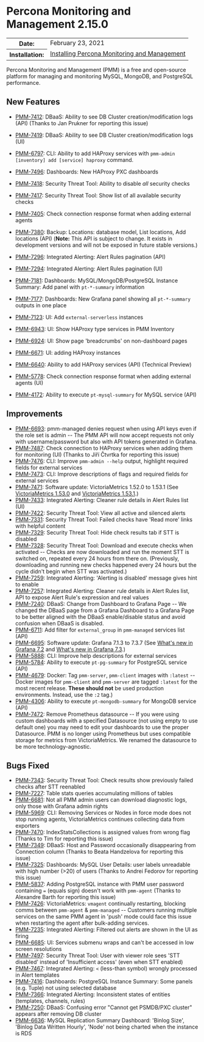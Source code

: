 # Percona Monitoring and Management 2.15.0

<table class="docutils field-list" frame="void" rules="none">
  <colgroup>
    <col class="field-name">
    <col class="field-body">
  </colgroup>
  <tbody valign="top">
    <tr class="field-odd field">
      <th class="field-name">Date:</th>
      <td class="field-body">February 23, 2021</td>
    </tr>
    <tr class="field-even field">
      <th class="field-name">Installation:</th>
      <td class="field-body">
        <a class="reference external" href="https://www.percona.com/software/pmm/quickstart">Installing Percona Monitoring and Management</a></td>
    </tr>
  </tbody>
</table>

Percona Monitoring and Management (PMM) is a free and open-source platform for managing and monitoring MySQL, MongoDB, and PostgreSQL performance.

## New Features

* [PMM-7412](https://jira.percona.com/browse/PMM-7412): DBaaS: Ability to see DB Cluster creation/modification logs (API) (Thanks to Jan Prukner for reporting this issue)
* [PMM-7419](https://jira.percona.com/browse/PMM-7419): DBaaS: Ability to see DB Cluster creation/modification logs (UI)
* [PMM-6797](https://jira.percona.com/browse/PMM-6797): CLI: Ability to add HAProxy services with `pmm-admin [inventory] add [service] haproxy` command.
* [PMM-7496](https://jira.percona.com/browse/PMM-7496): Dashboards: New HAProxy PXC dashboards
* [PMM-7418](https://jira.percona.com/browse/PMM-7418): Security Threat Tool: Ability to disable *all* security checks
* [PMM-7417](https://jira.percona.com/browse/PMM-7417): Security Threat Tool: Show list of all available security checks
* [PMM-7405](https://jira.percona.com/browse/PMM-7405): Check connection response format when adding external agents
* [PMM-7380](https://jira.percona.com/browse/PMM-7380): Backup: Locations: database model, List locations, Add locations (API) (**Note:** This API is subject to change. It exists in development versions and will not be exposed in future stable versions.)
  
* [PMM-7296](https://jira.percona.com/browse/PMM-7296): Integrated Alerting: Alert Rules pagination (API)
* [PMM-7294](https://jira.percona.com/browse/PMM-7294): Integrated Alerting: Alert Rules pagination (UI)
* [PMM-7181](https://jira.percona.com/browse/PMM-7181): Dashboards: MySQL/MongoDB/PostgreSQL Instance Summary: Add panel with `pt-*-summary` information
* [PMM-7177](https://jira.percona.com/browse/PMM-7177): Dashboards: New Grafana panel showing all `pt-*-summary` outputs in one place
* [PMM-7123](https://jira.percona.com/browse/PMM-7123): UI: Add `external-serverless` instances
* [PMM-6943](https://jira.percona.com/browse/PMM-6943): UI: Show HAProxy type services in PMM Inventory
* [PMM-6924](https://jira.percona.com/browse/PMM-6924): UI: Show page 'breadcrumbs' on non-dashboard pages
* [PMM-6671](https://jira.percona.com/browse/PMM-6671): UI: adding HAProxy instances
* [PMM-6640](https://jira.percona.com/browse/PMM-6640): Ability to add HAProxy services (API) (Technical Preview)
* [PMM-5778](https://jira.percona.com/browse/PMM-5778): Check connection response format when adding external agents (UI)
* [PMM-4172](https://jira.percona.com/browse/PMM-4172): Ability to execute `pt-mysql-summary` for MySQL service (API)



## Improvements

* [PMM-6693](https://jira.percona.com/browse/PMM-6693): pmm-managed denies request when using API keys even if the role set is admin -- The PMM API will now accept requests not only with username/password but also with API tokens generated in Grafana. 
* [PMM-7487](https://jira.percona.com/browse/PMM-7487): Check connection to HAProxy services when adding them for monitoring (UI) (Thanks to Jiří Čtvrtka for reporting this issue)
* [PMM-7476](https://jira.percona.com/browse/PMM-7476): CLI: Improve `pmm-admin --help` output, highlight required fields for external services
* [PMM-7473](https://jira.percona.com/browse/PMM-7473): CLI: Improve descriptions of flags and required fields for external services
* [PMM-7471](https://jira.percona.com/browse/PMM-7471): Software update: VictoriaMetrics 1.52.0 to 1.53.1 (See [VictoriaMetrics 1.53.0](https://github.com/VictoriaMetrics/VictoriaMetrics/releases/tag/v1.53.0) and [VictoriaMetrics 1.53.1](https://github.com/VictoriaMetrics/VictoriaMetrics/releases/tag/v1.53.1).)
* [PMM-7433](https://jira.percona.com/browse/PMM-7433): Integrated Alerting: Cleaner rule details in Alert Rules list (UI)
* [PMM-7422](https://jira.percona.com/browse/PMM-7422): Security Threat Tool: View all active and silenced alerts
* [PMM-7331](https://jira.percona.com/browse/PMM-7331): Security Threat Tool: Failed checks have 'Read more' links with helpful content
* [PMM-7329](https://jira.percona.com/browse/PMM-7329): Security Threat Tool: Hide check results tab if STT is disabled
* [PMM-7328](https://jira.percona.com/browse/PMM-7328): Security Threat Tool: Download and execute checks when activated -- Checks are now downloaded and run the moment STT is switched on, repeated every 24 hours from there on. (Previously, downloading and running new checks happened every 24 hours but the cycle didn't begin when STT was activated.)
* [PMM-7259](https://jira.percona.com/browse/PMM-7259): Integrated Alerting: 'Alerting is disabled' message gives hint to enable
* [PMM-7257](https://jira.percona.com/browse/PMM-7257): Integrated Alerting: Cleaner rule details in Alert Rules list, API to expose Alert Rule's expression and real values
* [PMM-7240](https://jira.percona.com/browse/PMM-7240): DBaaS: Change from Dashboard to Grafana Page -- We changed the DBaaS page from a Grafana Dashboard to a Grafana Page to be better aligned with the DBaaS enable/disable status and avoid confusion when DBaaS is disabled.
* [PMM-6711](https://jira.percona.com/browse/PMM-6711): Add filter for `external_group` in `pmm-managed` services list (API)
* [PMM-6695](https://jira.percona.com/browse/PMM-6695): Software update: Grafana 7.1.3 to 7.3.7 (See [What's new in Grafana 7.2](https://grafana.com/docs/grafana/latest/whatsnew/whats-new-in-v7-2) and [What's new in Grafana 7.3](https://grafana.com/docs/grafana/latest/whatsnew/whats-new-in-v7-3/).)
* [PMM-5888](https://jira.percona.com/browse/PMM-5888): CLI: Improve help descriptions for external services
* [PMM-5784](https://jira.percona.com/browse/PMM-5784): Ability to execute `pt-pg-summary` for PostgreSQL service (API)
* [PMM-4679](https://jira.percona.com/browse/PMM-4679): Docker: Tag `pmm-server`, `pmm-client` images with `:latest` -- Docker images for `pmm-client` and `pmm-server` are tagged `:latest` for the most recent release. **These should not** be used production environments. Instead, use the `:2` tag.)
* [PMM-4306](https://jira.percona.com/browse/PMM-4306): Ability to execute `pt-mongodb-summary` for MongoDB service (API)
* [PMM-7472](https://jira.percona.com/browse/PMM-7472): Remove Prometheus datasource -- If you were using custom dashboards with a specified Datasource (not using empty to use default one) you may need to edit your dashboards to use the proper Datasource.
  PMM is no longer using Prometheus but uses compatible storage for metrics from VictoriaMetrics. We renamed the datasource to be more technology-agnostic.



## Bugs Fixed

* [PMM-7343](https://jira.percona.com/browse/PMM-7343): Security Threat Tool: Check results show previously failed checks after STT reenabled
* [PMM-7227](https://jira.percona.com/browse/PMM-7227): Table stats queries accumulating millions of tables
* [PMM-6681](https://jira.percona.com/browse/PMM-6681): Not all PMM admin users can download diagnostic logs, only those with Grafana admin rights
* [PMM-5969](https://jira.percona.com/browse/PMM-5969): CLI: Removing Services or Nodes in force mode does not stop running agents, VictoriaMetrics continues collecting data from exporters
* [PMM-7470](https://jira.percona.com/browse/PMM-7470): IndexStatsCollections is assigned values from wrong flag (Thanks to Tim for reporting this issue)
* [PMM-7349](https://jira.percona.com/browse/PMM-7349): DBaaS: Host and Password occasionally disappearing from Connection column (Thanks to Beata Handzelova for reporting this issue)
* [PMM-7325](https://jira.percona.com/browse/PMM-7325): Dashboards: MySQL User Details: user labels unreadable with high number (>20) of users (Thanks to Andrei Fedorov for reporting this issue)
* [PMM-5837](https://jira.percona.com/browse/PMM-5837): Adding PostgreSQL instance with PMM user password containing `=` (equals sign) doesn't work with `pmm-agent` (Thanks to Alexandre Barth for reporting this issue)
* [PMM-7426](https://jira.percona.com/browse/PMM-7426): VictoriaMetrics: `vmagent` continually restarting, blocking comms between `pmm-agent` & `pmm-managed` -- Customers running multiple services on the same PMM agent in 'push' mode could face this issue when restarting the agent after bulk-adding services.
* [PMM-7235](https://jira.percona.com/browse/PMM-7235): Integrated Alerting: Filtered out alerts are shown in the UI as firing
* [PMM-6685](https://jira.percona.com/browse/PMM-6685): UI: Services submenu wraps and can't be accessed in low screen resolutions
* [PMM-7497](https://jira.percona.com/browse/PMM-7497): Security Threat Tool: User with viewer role sees 'STT disabled' instead of 'Insufficient access' (even when STT enabled)
* [PMM-7467](https://jira.percona.com/browse/PMM-7467): Integrated Alerting: `<` (less-than symbol) wrongly processed in Alert templates
* [PMM-7416](https://jira.percona.com/browse/PMM-7416): Dashboards: PostgreSQL Instance Summary: Some panels (e.g. Tuple) not using selected database
* [PMM-7366](https://jira.percona.com/browse/PMM-7366): Integrated Alerting: Inconsistent states of entities (templates, channels, rules)
* [PMM-7250](https://jira.percona.com/browse/PMM-7250): DBaaS: Confusing error "Cannot get PSMDB/PXC cluster" appears after removing DB cluster
* [PMM-6636](https://jira.percona.com/browse/PMM-6636): MySQL Replication Summary Dashboard: 'Binlog Size', 'Binlog Data Written Hourly', 'Node' not being charted when the instance is RDS


